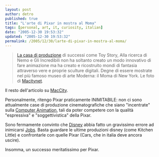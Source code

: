 ```yaml
---
layout: post
author: detro
published: true
title: "L'arte di Pixar in mostra al Moma"
tags: [personal, art, it, curiosity, italian]
date: "2005-12-30 19:53:32"
updated: "2005-12-30 19:53:32"
permalink: /2005/12/30/larte-di-pixar-in-mostra-al-moma/
---
```


<blockquote><span class="a_sottotit"><a target="_blank" title="Pixar on Wikipedia" href="http://en.wikipedia.org/wiki/Pixar"> La casa di produzione</a> di successi come Toy Story, Alla ricerca di Nemo e Gli Incredibili non ha soltanto creato un modo innovativo di fare animazione ma ha creato e ricostruito mondi di fantasia attraverso vere e proprie sculture digitali. Degne di essere mostrate nel più famoso museo di arte Moderna: il Moma di New York. Le foto di <a target="_blank" href="http://www.macitynet.it/immagini/visitaconnoi/pixaralmoma">Macitynet</a>.</span></blockquote>
Il resto dell'articolo su <a target="_blank" href="http://www.macitynet.it/macity/aA23425/index.shtml">MacCity</a>.

Personalmente, ritengo Pixar praticamente INIMITABILE: non ci sono attualmente case di produzione cinematografiche che siano "incentrate" sulla <a target="_blank" title="Computer Animation on Wikipedia" href="http://en.wikipedia.org/wiki/Computer_Animation">Computer Animation</a>, tali da poter competere con la qualità "espressiva" e "soggettivistica" della Pixar.

Sono fermamente convinto che <a target="_blank" title="Disney on Wikipedia" href="http://en.wikipedia.org/wiki/Disney">Disney</a> abbia fatto un gravissimo errore ad inimicarsi <a target="_blank" title="Steve Jobs on Wikipedia" href="http://en.wikipedia.org/wiki/Steve_Jobs">Jobs</a>. Basta guardare le ultime produzioni disney (come Kitchen Little) e confrontarle con quelle Pixar (Cars, che in italia deve ancora uscire).

Insomma, un successo meritatissimo per Pixar.
